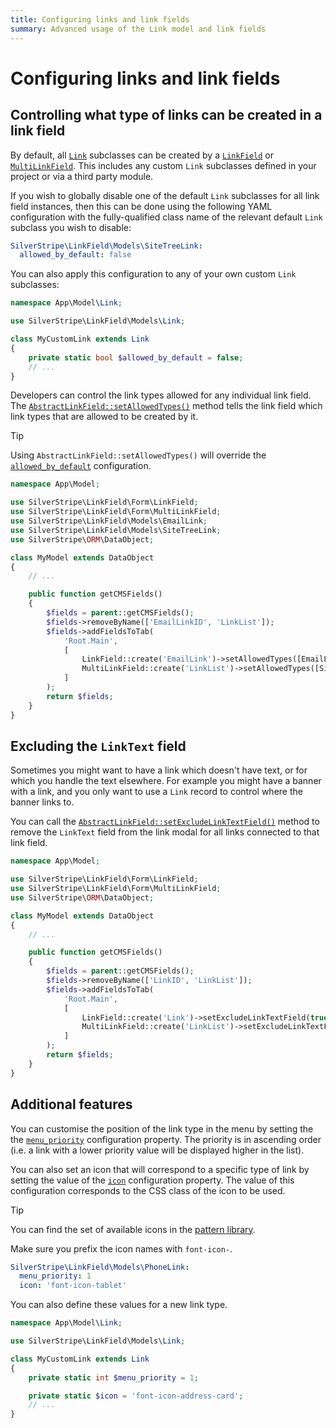```yaml
---
title: Configuring links and link fields
summary: Advanced usage of the Link model and link fields
---
```


# Configuring links and link fields

## Controlling what type of links can be created in a link field

By default, all [`Link`](api:SilverStripe\LinkField\Models\Link) subclasses can be created by a [`LinkField`](api:SilverStripe\LinkField\Form\LinkField) or [`MultiLinkField`](api:SilverStripe\LinkField\Form\MultiLinkField). This includes any custom `Link` subclasses defined in your project or via a third party module.

If you wish to globally disable one of the default `Link` subclasses for all link field instances, then this can be done using the following YAML configuration with the fully-qualified class name of the relevant default `Link` subclass you wish to disable:

```yml
SilverStripe\LinkField\Models\SiteTreeLink:
  allowed_by_default: false
```

You can also apply this configuration to any of your own custom `Link` subclasses:

```php
namespace App\Model\Link;

use SilverStripe\LinkField\Models\Link;

class MyCustomLink extends Link
{
    private static bool $allowed_by_default = false;
    // ...
}
```

Developers can control the link types allowed for any individual link field. The [`AbstractLinkField::setAllowedTypes()`](api:SilverStripe\LinkField\Form\AbstractLinkField::setAllowedTypes()) method tells the link field which link types that are allowed to be created by it.

> [!TIP]
> Using `AbstractLinkField::setAllowedTypes()` will override the [`allowed_by_default`](api:SilverStripe\LinkField\Models\Link->allowed_by_default) configuration.

```php
namespace App\Model;

use SilverStripe\LinkField\Form\LinkField;
use SilverStripe\LinkField\Form\MultiLinkField;
use SilverStripe\LinkField\Models\EmailLink;
use SilverStripe\LinkField\Models\SiteTreeLink;
use SilverStripe\ORM\DataObject;

class MyModel extends DataObject
{
    // ...

    public function getCMSFields()
    {
        $fields = parent::getCMSFields();
        $fields->removeByName(['EmailLinkID', 'LinkList']);
        $fields->addFieldsToTab(
            'Root.Main',
            [
                LinkField::create('EmailLink')->setAllowedTypes([EmailLink::class]),
                MultiLinkField::create('LinkList')->setAllowedTypes([SiteTreeLink::class, EmailLink::class]),
            ]
        );
        return $fields;
    }
}
```

## Excluding the `LinkText` field

Sometimes you might want to have a link which doesn't have text, or for which you handle the text elsewhere. For example you might have a banner with a link, and you only want to use a `Link` record to control where the banner links to.

You can call the [`AbstractLinkField::setExcludeLinkTextField()`](api:SilverStripe\LinkField\Form\AbstractLinkField::setExcludeLinkTextField()) method to remove the `LinkText` field from the link modal for all links connected to that link field.

```php
namespace App\Model;

use SilverStripe\LinkField\Form\LinkField;
use SilverStripe\LinkField\Form\MultiLinkField;
use SilverStripe\ORM\DataObject;

class MyModel extends DataObject
{
    // ...

    public function getCMSFields()
    {
        $fields = parent::getCMSFields();
        $fields->removeByName(['LinkID', 'LinkList']);
        $fields->addFieldsToTab(
            'Root.Main',
            [
                LinkField::create('Link')->setExcludeLinkTextField(true),
                MultiLinkField::create('LinkList')->setExcludeLinkTextField(true),
            ]
        );
        return $fields;
    }
}
```

## Additional features

You can customise the position of the link type in the menu by setting the the [`menu_priority`](api:SilverStripe\LinkField\Models\Link->menu_priority) configuration property. The priority is in ascending order (i.e. a link with a lower priority value will be displayed higher in the list).

You can also set an icon that will correspond to a specific type of link by setting the value of the [`icon`](api:SilverStripe\LinkField\Models\Link->icon) configuration property. The value of this configuration corresponds to the CSS class of the icon to be used.

> [!TIP]
> You can find the set of available icons in the [pattern library](https://silverstripe.github.io/silverstripe-pattern-lib/?path=/story/admin-icons--icon-reference).
>
> Make sure you prefix the icon names with `font-icon-`.

```yml
SilverStripe\LinkField\Models\PhoneLink:
  menu_priority: 1
  icon: 'font-icon-tablet'
```

You can also define these values for a new link type.

```php
namespace App\Model\Link;

use SilverStripe\LinkField\Models\Link;

class MyCustomLink extends Link
{
    private static int $menu_priority = 1;

    private static $icon = 'font-icon-address-card';
    // ...
}
```
